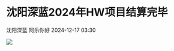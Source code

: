 #  沈阳深蓝2024年HW项目结算完毕   
沈阳深蓝  阿乐你好   2024-12-17 03:30  
  
![](https://mmbiz.qpic.cn/mmbiz_png/EpH648MgPYbcsl5DUgF5J3BEDpCEIKmqr8UKYVscB479b0ZDc5gkd3FbMXcastLEYnr1fCibPyBU8jia73aialIHA/640?wx_fmt=png&from=appmsg "")  
  
  
